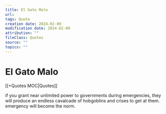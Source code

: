 ```yaml
---
title: El Gato Malo
url: 
tags: Quote
creation date: 2024-02-09
modification date: 2024-02-09
attribution: ""
fileClass: Quotes
source: ""
topics: ""
---
```


# El Gato Malo

[[+Quotes MOC|Quotes]]

if you grant near unlimited power to governments during emergencies, they will produce an endless cavalcade of hobgoblins and crises to get at them. emergency will become the norm.
